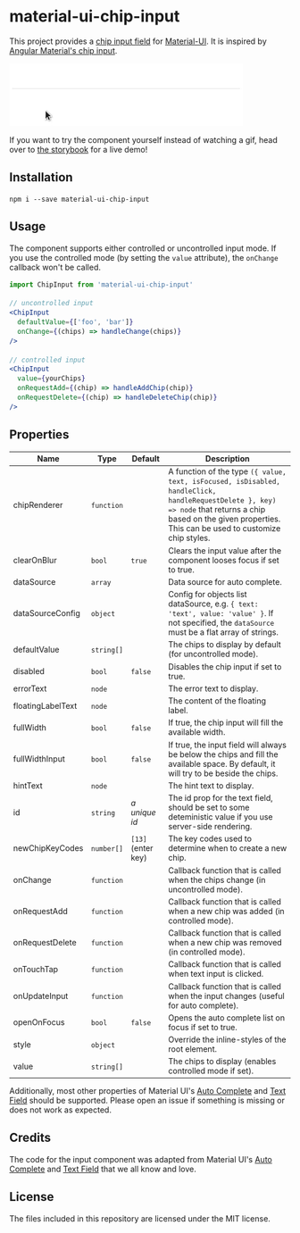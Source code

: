 # material-ui-chip-input
This project provides a [chip input field][chipspec] for [Material-UI][mui]. It is inspired by [Angular Material's chip input][angular-chips].

![Demo](demo.gif)

If you want to try the component yourself instead of watching a gif, head over to [the storybook][gh-pages] for a live demo!

## Installation
```shell
npm i --save material-ui-chip-input
```

## Usage
The component supports either controlled or uncontrolled input mode. If you use the controlled mode (by setting the `value` attribute), the `onChange` callback won't be called.

```jsx
import ChipInput from 'material-ui-chip-input'

// uncontrolled input
<ChipInput
  defaultValue={['foo', 'bar']}
  onChange={(chips) => handleChange(chips)}
/>

// controlled input
<ChipInput
  value={yourChips}
  onRequestAdd={(chip) => handleAddChip(chip)}
  onRequestDelete={(chip) => handleDeleteChip(chip)}
/>
```

## Properties
| Name | Type | Default | Description |
| --- | --- | --- | --- |
| chipRenderer | `function` | | A function of the type `({ value, text, isFocused, isDisabled, handleClick, handleRequestDelete }, key) => node` that returns a chip based on the given properties. This can be used to customize chip styles. |
| clearOnBlur | `bool` | `true` | Clears the input value after the component looses focus if set to true. |
| dataSource | `array` | | Data source for auto complete. |
| dataSourceConfig | `object` | | Config for objects list dataSource, e.g. `{ text: 'text', value: 'value' }`. If not specified, the `dataSource` must be a flat array of strings. |
| defaultValue | `string[]` | | The chips to display by default (for uncontrolled mode). |
| disabled | `bool` | `false` | Disables the chip input if set to true. |
| errorText | `node` | | The error text to display. |
| floatingLabelText | `node` | | The content of the floating label. |
| fullWidth | `bool` | `false` | If true, the chip input will fill the available width. |
| fullWidthInput | `bool` | `false` | If true, the input field will always be below the chips and fill the available space. By default, it will try to be beside the chips. |
| hintText | `node` | | The hint text to display. |
| id | `string` | _a unique id_ | The id prop for the text field, should be set to some deteministic value if you use server-side rendering. |
| newChipKeyCodes | `number[]` | `[13]` (enter key) | The key codes used to determine when to create a new chip. |
| onChange | `function` | | Callback function that is called when the chips change (in uncontrolled mode). |
| onRequestAdd | `function` | | Callback function that is called when a new chip was added (in controlled mode). |
| onRequestDelete | `function` | | Callback function that is called when a new chip was removed (in controlled mode). |
| onTouchTap | `function` | | Callback function that is called when text input is clicked. |
| onUpdateInput | `function` | | Callback function that is called when the input changes (useful for auto complete). |
| openOnFocus | `bool` | `false` | Opens the auto complete list on focus if set to true. |
| style | `object` | | Override the inline-styles of the root element. |
| value | `string[]` | | The chips to display (enables controlled mode if set). |


Additionally, most other properties of Material UI's [Auto Complete][mui-auto-complete] and [Text Field][mui-text-field] should be supported. Please open an issue if something is missing or does not work as expected.

## Credits
The code for the input component was adapted from Material UI's [Auto Complete][mui-auto-complete] and [Text Field][mui-text-field] that we all know and love.

## License
The files included in this repository are licensed under the MIT license.

[chipspec]: https://material.google.com/components/chips.html#chips-behavior
[mui]: http://www.material-ui.com/#/
[angular-chips]: https://material.angularjs.org/latest/demo/chips
[mui-text-field]: http://www.material-ui.com/#/components/text-field
[mui-auto-complete]: http://www.material-ui.com/#/components/auto-complete
[gh-pages]: https://teamwertarbyte.github.io/material-ui-chip-input/
